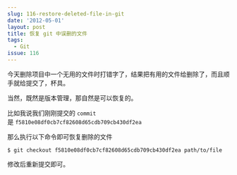 ```yaml
---
slug: 116-restore-deleted-file-in-git
date: '2012-05-01'
layout: post
title: 恢复 git 中误删的文件
tags:
  - Git
issue: 116
---
```


今天删除项目中一个无用的文件时打错字了，结果把有用的文件给删除了，而且顺手就给提交了，杯具。

当然，既然是版本管理，那自然是可以恢复的。

比如我说我们刚刚提交的 `commit` 是 `f5810e08df0cb7cf82608d65cdb709cb430df2ea`

那么执行以下命令即可恢复删除的文件

    $ git checkout f5810e08df0cb7cf82608d65cdb709cb430df2ea path/to/file

修改后重新提交即可。
